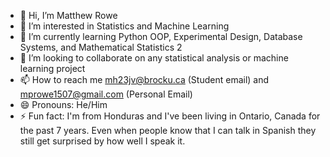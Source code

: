 - 👋 Hi, I’m Matthew Rowe
- 👀 I’m interested in Statistics and Machine Learning 
- 🌱 I’m currently learning Python OOP, Experimental Design, Database Systems, and Mathematical Statistics 2
- 💞️ I’m looking to collaborate on any statistical analysis or machine learning project
- 📫 How to reach me mh23jv@brocku.ca (Student email) and mprowe1507@gmail.com (Personal Email)
- 😄 Pronouns: He/Him
- ⚡ Fun fact: I'm from Honduras and I've been living in Ontario, Canada for the past 7 years. Even when people know that I can talk in Spanish they still get surprised by how well I speak it. 

<!---
MatthewRoweB/MatthewRoweB is a ✨ special ✨ repository because its `README.md` (this file) appears on your GitHub profile.
You can click the Preview link to take a look at your changes.
--->
